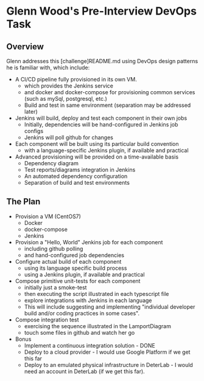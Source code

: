 
# Glenn Wood's Pre-Interview DevOps Task

## Overview

Glenn addresses this [challenge]README.md using DevOps design patterns he is familiar with, which 
include:

* A CI/CD pipeline fully provisioned in its own VM.
   - which provides the Jenkins service
   - and docker and docker-compose for provisioning common services (such 
   as mySql, postgresql, etc.)
   - Build and test in same environment (separation may be addressed later)
* Jenkins will build, deploy and test each component in their own jobs
   - Initially, dependencies will be hand-configured in Jenkins job configs
   - Jenkins will poll github for changes
* Each component will be built using its particular build convention
   - with a language-specific Jenkins plugin, if available and practical
* Advanced provisioning will be provided on a time-available basis
   - Dependency diagram
   - Test reports/diagrams integration in Jenkins
   - An automated dependency configuration
   - Separation of build and test environments
   
## The Plan

* Provision a VM (CentOS7)
   - Docker
   - docker-compose
   - Jenkins
* Provision a "Hello, World" Jenkins job for each component
   - including github polling
   - and hand-configured job dependencies
* Configure actual build of each component
   - using its language specific build process
   - using a Jenkins plugin, if available and practical
* Compose primitive unit-tests for each component
   - initially just a smoke-test
   - then executing the script illustrated in each typescript file
   - explore integrations with Jenkins in each language
   - This will include suggesting and implementing "individual developer build and/or coding practices in some cases".
* Compose integration test
   - exercising the sequence illustrated in the LamportDiagram
   - touch some files in github and watch her go
* Bonus
   - Implement a continuous integration solution - DONE
   - Deploy to a cloud provider - I would use Google Platform if we get this far
   - Deploy to an emulated physical infrastructure in DeterLab - I would need an account in 
     DeterLab (if we get this far).